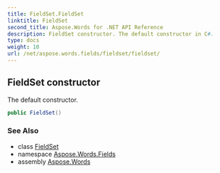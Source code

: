 ```yaml
---
title: FieldSet.FieldSet
linktitle: FieldSet
second_title: Aspose.Words for .NET API Reference
description: FieldSet constructor. The default constructor in C#.
type: docs
weight: 10
url: /net/aspose.words.fields/fieldset/fieldset/
---
```

## FieldSet constructor

The default constructor.

```csharp
public FieldSet()
```

### See Also

* class [FieldSet](../)
* namespace [Aspose.Words.Fields](../../fieldset/)
* assembly [Aspose.Words](../../../)
